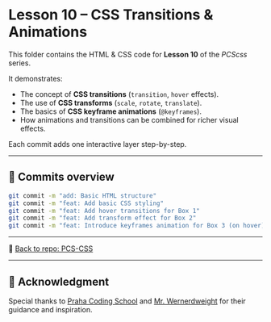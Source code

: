 # Lesson 10 – CSS Transitions & Animations

This folder contains the HTML & CSS code for **Lesson 10** of the *PCScss* series.

It demonstrates:

* The concept of **CSS transitions** (`transition`, `hover` effects).
* The use of **CSS transforms** (`scale`, `rotate`, `translate`).
* The basics of **CSS keyframe animations** (`@keyframes`).
* How animations and transitions can be combined for richer visual effects.

Each commit adds one interactive layer step-by-step.

---

## 📌 Commits overview

```bash
git commit -m "add: Basic HTML structure"
git commit -m "feat: Add basic CSS styling"
git commit -m "feat: Add hover transitions for Box 1"
git commit -m "feat: Add transform effect for Box 2"
git commit -m "feat: Introduce keyframes animation for Box 3 (on hover)"
```

---

📁 [Back to repo: PCS-CSS](https://github.com/TartsRGL/PCS-CSS)

---

## 🙏 Acknowledgment

Special thanks to [Praha Coding School](https://prahacoding.cz/) and [Mr. Wernerdweight](https://github.com/wernerdweight) for their guidance and inspiration.
    